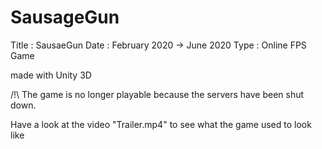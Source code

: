 # SausageGun

Title : SausaeGun
Date : February 2020 -> June 2020
Type : Online FPS Game

made with Unity 3D

/!\ The game is no longer playable because the servers have been shut down.

Have a look at the video "Trailer.mp4" to see what the game used to look like
